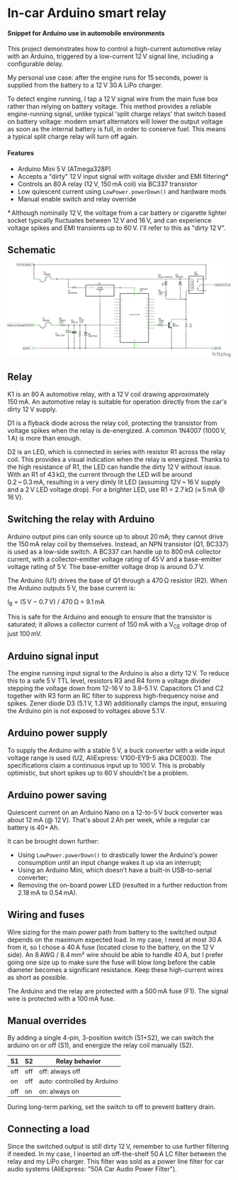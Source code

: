 # In-car Arduino smart relay
#### Snippet for Arduino use in automobile environments
This project demonstrates how to control a high-current automotive relay with an Arduino, triggered by a low-current 12 V signal line, including a configurable delay.

My personal use case: after the engine runs for 15 seconds, power is supplied from the battery to a 12 V 30 A LiPo charger.

To detect engine running, I tap a 12 V signal wire from the main fuse box rather than relying on battery voltage. This method provides a reliable engine-running signal, unlike typical 'split charge relays' that switch based on battery voltage: modern smart alternators will lower the output voltage as soon as the internal battery is full, in order to conserve fuel. This means a typical split charge relay will turn off again.

#### Features
* Arduino Mini 5 V (ATmega328P)
* Accepts a "dirty" 12 V input signal with voltage divider and EMI filtering*
* Controls an 80 A relay (12 V, 150 mA coil) via BC337 transistor
* Low quiescent current using `LowPower.powerDown()` and hardware mods
* Manual enable switch and relay override

* Although nominally 12 V, the voltage from a car battery or cigarette lighter socket typically fluctuates between 12 V and 16 V, and can experience voltage spikes and EMI transients up to 60 V. I'll refer to this as "dirty 12 V".

## Schematic
<a href='https://raw.githubusercontent.com/cwverhey/arduino-car-relay/refs/heads/main/arduino_car_relay.png'><img src='arduino_car_relay.png'></a>

## Relay
K1 is an 80 A automotive relay, with a 12 V coil drawing approximately 150 mA. An automotive relay is suitable for operation directly from the car's dirty 12 V supply.

D1 is a flyback diode across the relay coil, protecting the transistor from voltage spikes when the relay is de-energized. A common 1N4007 (1000 V, 1 A) is more than enough.

D2 is an LED, which is connected in series with resistor R1 across the relay coil. This provides a visual indication when the relay is energized. Thanks to the high resistance of R1, the LED can handle the dirty 12 V without issue. With an R1 of 43 kΩ, the current through the LED will be around 0.2 ~ 0.3 mA, resulting in a very dimly lit LED (assuming 12V ~ 16 V supply and a 2 V LED voltage drop). For a brighter LED, use R1 = 2.7 kΩ (≈ 5 mA @ 16 V).

## Switching the relay with Arduino
Arduino output pins can only source up to about 20 mA; they cannot drive the 150 mA relay coil by themselves. Instead, an NPN transistor (Q1, BC337) is used as a low-side switch. A BC337 can handle up to 800 mA collector current, with a collector-emitter voltage rating of 45 V and a base-emitter voltage rating of 5 V. The base-emitter voltage drop is around 0.7 V.

The Arduino (U1) drives the base of Q1 through a 470 Ω resistor (R2). When the Arduino outputs 5 V, the base current is:

I<sub>B</sub> = (5 V − 0.7 V) / 470 Ω = 9.1 mA

This is safe for the Arduino and enough to ensure that the transistor is saturated; it allows a collector current of 150 mA with a V<sub>CE</sub> voltage drop of just 100 mV.

## Arduino signal input
The engine running input signal to the Arduino is also a dirty 12 V. To reduce this to a safe 5 V TTL level, resistors R3 and R4 form a voltage divider stepping the voltage down from 12-16 V to 3.8–5.1 V. Capacitors C1 and C2 together with R3 form an RC filter to suppress high-frequency noise and spikes. Zener diode D3 (5.1 V, 1.3 W) additionally clamps the input, ensuring the Arduino pin is not exposed to voltages above 5.1 V.

## Arduino power supply
To supply the Arduino with a stable 5 V, a buck converter with a wide input voltage range is used (U2, AliExpress: V100-EY9-5 aka DCE003). The specifications claim a continuous input up to 100 V. This is probably optimistic, but short spikes up to 60 V shouldn't be a problem.

## Arduino power saving
Quiescent current on an Arduino Nano on a 12-to-5 V buck converter was about 12 mA (@ 12 V). That's about 2 Ah per week, while a regular car battery is 40+ Ah.

It can be brought down further:
* Using `LowPower.powerDown()` to drastically lower the Arduino's power consumption until an input change wakes it up via an interrupt;
* Using an Arduino Mini, which doesn't have a built-in USB-to-serial converter;
* Removing the on-board power LED (resulted in a further reduction from 2.18 mA to 0.54 mA).

## Wiring and fuses
Wire sizing for the main power path from battery to the switched output depends on the maximum expected load. In my case, I need at most 30 A from it, so I chose a 40 A fuse (located close to the battery, on the 12 V side). An 8 AWG / 8.4 mm² wire should be able to handle 40 A, but I prefer going one size up to make sure the fuse will blow long before the cable diameter becomes a significant resistance. Keep these high-current wires as short as possible.

The Arduino and the relay are protected with a 500 mA fuse (F1). The signal wire is protected with a 100 mA fuse.

## Manual overrides
By adding a single 4-pin, 3-position switch (S1+S2), we can switch the arduino on or off (S1), and energize the relay coil manually (S2).

| S1  | S2  | Relay behavior                                    |
|-----|-----|---------------------------------------------------|
| off | off | off: always off                                   |
| on  | off | auto: controlled by Arduino                       |
| off | on  | on: always on                                     |

During long-term parking, set the switch to off to prevent battery drain.

## Connecting a load
Since the switched output is still dirty 12 V, remember to use further filtering if needed. In my case, I inserted an off-the-shelf 50 A LC filter between the relay and my LiPo charger. This filter was sold as a power line filter for car audio systems (AliExpress: "50A Car Audio Power Filter").
